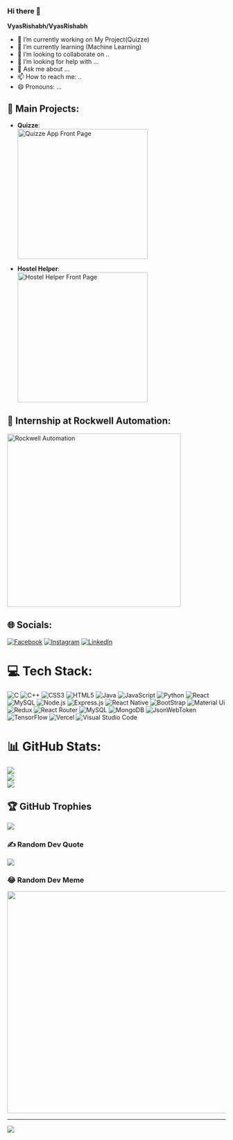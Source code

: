 ### Hi there 👋

**VyasRishabh/VyasRishabh** 

- 🔭 I’m currently working on My Project(Quizze)
- 🌱 I’m currently learning (Machine Learning)
- 👯 I’m looking to collaborate on ..
- 🤔 I’m looking for help with ...
- 💬 Ask me about ...
- 📫 How to reach me: ..
- 😄 Pronouns: ...

## 🌟 Main Projects:

- **Quizze**:  
  <a href="https://quizze-client.vercel.app/" target="_blank">
    <img src="https://res.cloudinary.com/dyoqttxkp/image/upload/v1727024331/QuizzeFrontPage_qmwzvb.png" alt="Quizze App Front Page" width="300"/>
  </a>

- **Hostel Helper**:  
  <a href="https://hostel-helper-client.vercel.app/" target="_blank">
    <img src="https://via.placeholder.com/300x200?text=Hostel+Helper+App" alt="Hostel Helper Front Page" width="300"/>
  </a>


## 💼 Internship at Rockwell Automation:
<img src="https://wallpaperaccess.com/full/5758467.jpg" alt="Rockwell Automation" width="400"/>


## 🌐 Socials:
[![Facebook](https://img.shields.io/badge/Facebook-%231877F2.svg?logo=Facebook&logoColor=white)](https://facebook.com/https://www.facebook.com/rishabh.vyas.372) [![Instagram](https://img.shields.io/badge/Instagram-%23E4405F.svg?logo=Instagram&logoColor=white)](https://instagram.com/https://www.instagram.com/rishabh5553/) [![LinkedIn](https://img.shields.io/badge/LinkedIn-%230077B5.svg?logo=linkedin&logoColor=white)](https://linkedin.com/in/https://www.linkedin.com/in/rishabh-vyas-7344ba223) 

# 💻 Tech Stack:
![C](https://img.shields.io/badge/c-%2300599C.svg?style=for-the-badge&logo=c&logoColor=white) ![C++](https://img.shields.io/badge/c++-%2300599C.svg?style=for-the-badge&logo=c%2B%2B&logoColor=white) ![CSS3](https://img.shields.io/badge/css3-%231572B6.svg?style=for-the-badge&logo=css3&logoColor=white) ![HTML5](https://img.shields.io/badge/html5-%23E34F26.svg?style=for-the-badge&logo=html5&logoColor=white) ![Java](https://img.shields.io/badge/java-%23ED8B00.svg?style=for-the-badge&logo=java&logoColor=white) ![JavaScript](https://img.shields.io/badge/javascript-%23323330.svg?style=for-the-badge&logo=javascript&logoColor=%23F7DF1E) ![Python](https://img.shields.io/badge/python-3670A0?style=for-the-badge&logo=python&logoColor=ffdd54) ![React](https://img.shields.io/badge/react-%2320232a.svg?style=for-the-badge&logo=react&logoColor=%2361DAFB) ![MySQL](https://img.shields.io/badge/mysql-%2300f.svg?style=for-the-badge&logo=mysql&logoColor=white)
![Node.js](https://img.shields.io/badge/Node.js-43853D?style=for-the-badge&logo=node.js&logoColor=white) ![Express.js](https://img.shields.io/badge/Express.js-404D59?style=for-the-badge)
![React Native](https://img.shields.io/badge/React_Native-20232A?style=for-the-badge&logo=react&logoColor=61DAFB) ![BootStrap](https://img.shields.io/badge/Bootstrap-563D7C?style=for-the-badge&logo=bootstrap&logoColor=white) ![Material Ui](https://img.shields.io/badge/styled--components-DB7093?style=for-the-badge&logo=styled-components&logoColor=white)
![Redux](https://img.shields.io/badge/Redux-593D88?style=for-the-badge&logo=redux&logoColor=white) ![React Router](https://img.shields.io/badge/React_Router-CA4245?style=for-the-badge&logo=react-router&logoColor=white) ![MySQL](https://img.shields.io/badge/MySQL-00000F?style=for-the-badge&logo=mysql&logoColor=white) ![MongoDB](https://img.shields.io/badge/MongoDB-4EA94B?style=for-the-badge&logo=mongodb&logoColor=white) ![JsonWebToken](https://img.shields.io/badge/json%20web%20tokens-323330?style=for-the-badge&logo=json-web-tokens&logoColor=pink)
![TensorFlow](https://img.shields.io/badge/TensorFlow-FF6F00?style=for-the-badge&logo=tensorflow&logoColor=white) ![Vercel](https://img.shields.io/badge/Vercel-000000?style=for-the-badge&logo=vercel&logoColor=white) ![Visual Studio Code](https://img.shields.io/badge/Visual_Studio_Code-0078D4?style=for-the-badge&logo=visual%20studio%20code&logoColor=white)

# 📊 GitHub Stats: 
![](https://github-readme-stats.vercel.app/api?username=VyasRishabh&theme=dark&hide_border=false&include_all_commits=true&count_private=true)<br/>
![](https://github-readme-streak-stats.herokuapp.com/?user=VyasRishabh&theme=dark&hide_border=false)<br/>
![](https://github-readme-stats.vercel.app/api/top-langs/?username=VyasRishabh&theme=dark&hide_border=false&include_all_commits=true&count_private=true&layout=compact)

## 🏆 GitHub Trophies
![](https://github-profile-trophy.vercel.app/?username=VyasRishabh&theme=radical&no-frame=false&no-bg=true&margin-w=4)

### ✍️ Random Dev Quote
![](https://quotes-github-readme.vercel.app/api?type=horizontal&theme=radical)

### 😂 Random Dev Meme
<img src="https://rm.up.railway.app/" width="512px"/>

---
[![](https://visitcount.itsvg.in/api?id=VyasRishabh&icon=0&color=0)](https://visitcount.itsvg.in)

<!-- Proudly created with GPRM ( https://gprm.itsvg.in ) -->
